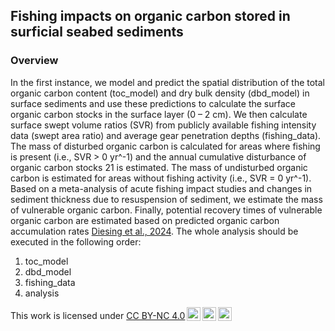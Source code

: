 ## Fishing impacts on organic carbon stored in surficial seabed sediments

### Overview

In the first instance, we model and predict the spatial distribution of the total organic carbon content (toc_model) and dry bulk density (dbd_model) in surface sediments and use these predictions to calculate the surface organic carbon stocks in the surface layer (0 – 2 cm). We then calculate surface swept volume ratios (SVR) from publicly available fishing intensity data (swept area ratio) and average gear penetration depths (fishing_data). The mass of disturbed organic carbon is calculated for areas where fishing is present (i.e., SVR > 0 yr^-1) and the annual cumulative disturbance of organic carbon stocks 21 is estimated. The mass of undisturbed organic carbon is estimated for areas without fishing activity (i.e., SVR = 0 yr^-1). Based on a meta-analysis of acute fishing impact studies and changes in sediment thickness due to resuspension of sediment, we estimate the mass of vulnerable organic carbon. Finally, potential recovery times of vulnerable organic carbon are estimated based on predicted organic carbon accumulation rates [Diesing et al., 2024](https://doi.org/10.1038/s43247-024-01502-8). The whole analysis should be executed in the following order:

1. toc_model
2. dbd_model
3. fishing_data
4. analysis



<p xmlns:cc="http://creativecommons.org/ns#" >This work is licensed under <a href="https://creativecommons.org/licenses/by-nc/4.0/?ref=chooser-v1" target="_blank" rel="license noopener noreferrer" style="display:inline-block;">CC BY-NC 4.0<img style="height:22px!important;margin-left:3px;vertical-align:text-bottom;" src="https://mirrors.creativecommons.org/presskit/icons/cc.svg?ref=chooser-v1" alt=""><img style="height:22px!important;margin-left:3px;vertical-align:text-bottom;" src="https://mirrors.creativecommons.org/presskit/icons/by.svg?ref=chooser-v1" alt=""><img style="height:22px!important;margin-left:3px;vertical-align:text-bottom;" src="https://mirrors.creativecommons.org/presskit/icons/nc.svg?ref=chooser-v1" alt=""></a></p>